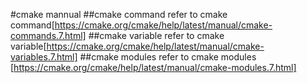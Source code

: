 #cmake mannual
##cmake command
 refer to cmake command[https://cmake.org/cmake/help/latest/manual/cmake-commands.7.html]
##cmake variable
 refer to cmake variable[https://cmake.org/cmake/help/latest/manual/cmake-variables.7.html]
##cmake modules
 refer to cmake modules [https://cmake.org/cmake/help/latest/manual/cmake-modules.7.html]
